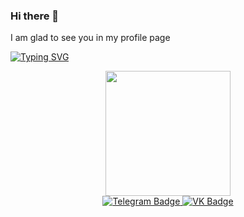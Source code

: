 ### Hi there 👋
I am glad to see you in my profile page

[![Typing SVG](https://readme-typing-svg.demolab.com/?lines=If+you+are+interested+in+my+works;Follow+me)](https://git.io/typing-svg)

<div align="center">
  <img src="https://media.giphy.com/media/5eLDrEaRGHegx2FeF2/giphy.gif" width="200"/>
</div>

<div id="badges" align="center">
  <a href="https://t.me/Grivwvse">
    <img src="https://img.shields.io/badge/Telegram-4169E1?style=for-the-badge&logo=Telegram&logoColor=white" alt="Telegram Badge"/>
  </a>
  
  <a href="https://vk.com/t.grishka">
    <img src="https://img.shields.io/badge/vkontakte-00BFFF?style=for-the-badge&logo=VK&logoColor=white&" alt="VK Badge"/>
  </a>
 <!-- <img src="https://img.shields.io/badge/Twitter-blue?style=for-the-badge&logo=twitter&logoColor=white" alt="Twitter Badge"/>-->
</div>

<!--
**VAsiaa/VAsiaa** is a ✨ _special_ ✨ repository because its `README.md` (this file) appears on your GitHub profile.

Here are some ideas to get you started:

- 🔭 I’m currently working on ...
- 🌱 I’m currently learning ...
- 👯 I’m looking to collaborate on ...
- 🤔 I’m looking for help with ...
- 💬 Ask me about ...
- 📫 How to reach me: ...
- 😄 Pronouns: ...
- ⚡ Fun fact: ...
-->

